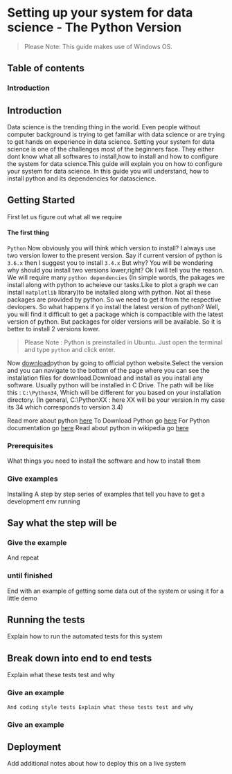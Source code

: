 # Setting up your system for data science - The Python Version

> Please Note: This guide makes use of Windows OS. 

## Table of contents
### Introduction



## Introduction
Data science is the trending thing in the world. Even people without computer background is trying to get familiar with data science or are trying to get hands on experience in data science. Setting your system for data science is one of the challenges most of the beginners face. They either dont know what all softwares to install,how to install and how to configure the system for data science.This guide will explain you on how to configure your system for data science. In this guide you will understand, how to install python and its dependencies for datascience.

## Getting Started
First let us figure out what all we require

#### The first thing
`Python`
Now obviously you will think which version to install? I always use two version lower to the present version.
Say if current version of python is `3.6.x` then I suggest you to install `3.4.x`
But why? You will be wondering why should you install two versions lower,right? Ok I will tell you the reason.
We will require many `python dependencies` (In simple words, the pakages we install along with python to acheieve our tasks.Like to plot a graph we can install `matplotlib` library)to be installed along with python. Not all these packages are provided by python. So we need to get it from the respective devlopers. So what happens if yo install the latest version of python? Well, you will find it difficult to get a package which is compactible with the latest version of python. But packages for older versions will be available. So it is better to install 2 versions lower.

> Please Note : Python is preinstalled in Ubuntu. Just open the terminal and type `python` and click enter. 

Now [download](https://www.python.org/downloads/)python by going to official python website.Select the version and you can navigate to the bottom of the page where you can see the installation files for download.Download and install as you install any software. Usually python will be installed in C Drive. The path will be like this : `C:\Python34`,
Which will be different for you based on your installation directory. (In general, C:\PythonXX : here XX will be your version.In my case its 34 which corresponds to version 3.4)

Read more about python [here](https://www.python.org/)
To Download Python go [here](https://www.python.org/downloads/)
For Python documentation go [here](https://www.python.org/doc/)
Read about python in wikipedia go [here](https://en.wikipedia.org/wiki/Python_(programming_language))



### Prerequisites
What things you need to install the software and how to install them

### Give examples
Installing
A step by step series of examples that tell you have to get a development env running

## Say what the step will be

### Give the example
And repeat

### until finished
End with an example of getting some data out of the system or using it for a little demo

## Running the tests
Explain how to run the automated tests for this system

## Break down into end to end tests
Explain what these tests test and why

### Give an example
`And coding style tests
Explain what these tests test and why`

### Give an example
## Deployment
Add additional notes about how to deploy this on a live system
